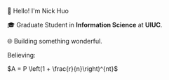 👋 Hello! I'm Nick Huo

🎓 Graduate Student in **Information Science** at **UIUC**.

🌐 Building something wonderful.

Believing:

$A = P \left(1 + \frac{r}{n}\right)^{nt}$
